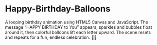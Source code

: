 # Happy-Birthday-Balloons
A looping birthday animation using HTML5 Canvas and JavaScript. The message “HAPPY BIRTHDAY to You” appears, sparkles and bubbles float around it, then colorful balloons lift each letter upward. The scene resets and repeats for a fun, endless celebration. 🎉🎈
